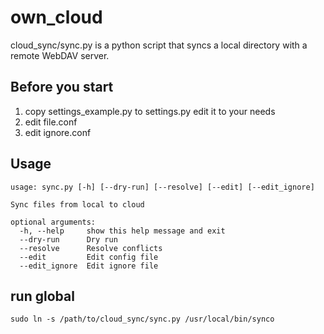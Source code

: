 # own_cloud
cloud_sync/sync.py is a python script that syncs a local directory with a remote WebDAV server.

## Before you start
1. copy settings_example.py to settings.py edit it to your needs
2. edit file.conf 
3. edit ignore.conf

## Usage
```
usage: sync.py [-h] [--dry-run] [--resolve] [--edit] [--edit_ignore]

Sync files from local to cloud

optional arguments:
  -h, --help     show this help message and exit
  --dry-run      Dry run
  --resolve      Resolve conflicts
  --edit         Edit config file
  --edit_ignore  Edit ignore file
```

## run global
```
sudo ln -s /path/to/cloud_sync/sync.py /usr/local/bin/synco

```